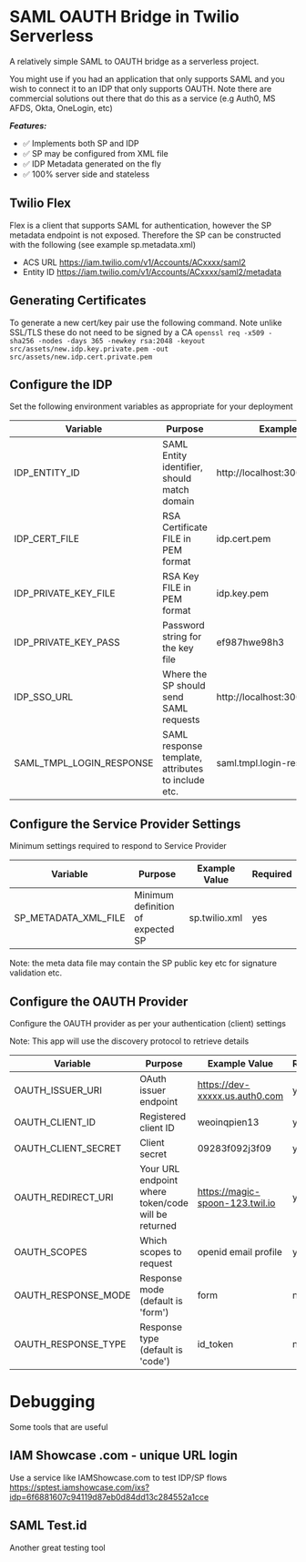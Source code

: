 # SAML OAUTH Bridge in Twilio Serverless

A relatively simple SAML to OAUTH bridge as a serverless project.

You might use if you had an application that only supports SAML and you wish to connect it to an IDP that only supports OAUTH. Note there are commercial solutions out there that do this as a service (e.g Auth0, MS AFDS, Okta, OneLogin, etc)

**_Features:_**

- ✅ Implements both SP and IDP
- ✅ SP may be configured from XML file
- ✅ IDP Metadata generated on the fly
- ✅ 100% server side and stateless

## Twilio Flex

Flex is a client that supports SAML for authentication, however the SP metadata endpoint is not exposed. Therefore the SP can be constructed with the following (see example sp.metadata.xml)

- ACS URL https://iam.twilio.com/v1/Accounts/ACxxxx/saml2
- Entity ID https://iam.twilio.com/v1/Accounts/ACxxxx/saml2/metadata

## Generating Certificates

To generate a new cert/key pair use the following command. Note unlike SSL/TLS these do not need to be signed by a CA
`openssl req -x509 -sha256 -nodes -days 365 -newkey rsa:2048 -keyout src/assets/new.idp.key.private.pem -out src/assets/new.idp.cert.private.pem`

## Configure the IDP

Set the following environment variables as appropriate for your deployment

| Variable                 | Purpose                                            | Example Value                      | Required |
| ------------------------ | -------------------------------------------------- | ---------------------------------- | -------- |
| IDP_ENTITY_ID            | SAML Entity identifier, should match domain        | http://localhost:3000/idp/metadata | yes      |
| IDP_CERT_FILE            | RSA Certificate FILE in PEM format                 | idp.cert.pem                       | yes      |
| IDP_PRIVATE_KEY_FILE     | RSA Key FILE in PEM format                         | idp.key.pem                        | yes      |
| IDP_PRIVATE_KEY_PASS     | Password string for the key file                   | ef987hwe98h3                       | no       |
| IDP_SSO_URL              | Where the SP should send SAML requests             | http://localhost:3000/idp/sso      | yes      |
| SAML_TMPL_LOGIN_RESPONSE | SAML response template, attributes to include etc. | saml.tmpl.login-response.xml       | yes      |

## Configure the Service Provider Settings

Minimum settings required to respond to Service Provider

| Variable             | Purpose                           | Example Value | Required |
| -------------------- | --------------------------------- | ------------- | -------- |
| SP_METADATA_XML_FILE | Minimum definition of expected SP | sp.twilio.xml | yes      |

Note: the meta data file may contain the SP public key etc for signature validation etc.

## Configure the OAUTH Provider

Configure the OAUTH provider as per your authentication (client) settings

Note: This app will use the discovery protocol to retrieve details

| Variable            | Purpose                                             | Example Value                   | Required |
| ------------------- | --------------------------------------------------- | ------------------------------- | -------- |
| OAUTH_ISSUER_URI    | OAuth issuer endpoint                               | https://dev-xxxxx.us.auth0.com  | yes      |
| OAUTH_CLIENT_ID     | Registered client ID                                | weoinqpien13                    | yes      |
| OAUTH_CLIENT_SECRET | Client secret                                       | 09283f092j3f09                  | yes      |
| OAUTH_REDIRECT_URI  | Your URL endpoint where token/code will be returned | https://magic-spoon-123.twil.io | yes      |
| OAUTH_SCOPES        | Which scopes to request                             | openid email profile            | yes      |
| OAUTH_RESPONSE_MODE | Response mode (default is 'form')                   | form                            | no       |
| OAUTH_RESPONSE_TYPE | Response type (default is 'code')                   | id_token                        | no       |

# Debugging

Some tools that are useful

## IAM Showcase .com - unique URL login

Use a service like IAMShowcase.com to test IDP/SP flows
https://sptest.iamshowcase.com/ixs?idp=6f6881607c94119d87eb0d84dd13c284552a1cce

## SAML Test.id

Another great testing tool
